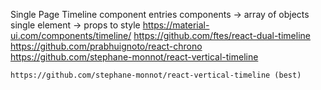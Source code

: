 Single Page
    Timeline component
    entries components -> array of objects
    single element -> props to style
    https://material-ui.com/components/timeline/
    https://github.com/ftes/react-dual-timeline
    https://github.com/prabhuignoto/react-chrono
    https://github.com/stephane-monnot/react-vertical-timeline

    https://github.com/stephane-monnot/react-vertical-timeline (best)
